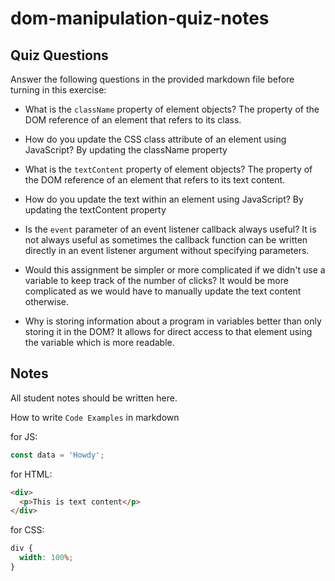 # dom-manipulation-quiz-notes

## Quiz Questions

Answer the following questions in the provided markdown file before turning in this exercise:

- What is the `className` property of element objects?
  The property of the DOM reference of an element that refers to its class.

- How do you update the CSS class attribute of an element using JavaScript?
  By updating the className property

- What is the `textContent` property of element objects?
  The property of the DOM reference of an element that refers to its text content.

- How do you update the text within an element using JavaScript?
  By updating the textContent property

- Is the `event` parameter of an event listener callback always useful?
  It is not always useful as sometimes the callback function can be written directly in an event listener argument without specifying parameters.

- Would this assignment be simpler or more complicated if we didn't use a variable to keep track of the number of clicks?
  It would be more complicated as we would have to manually update the text content otherwise.

- Why is storing information about a program in variables better than only storing it in the DOM?
  It allows for direct access to that element using the variable which is more readable.

## Notes

All student notes should be written here.

How to write `Code Examples` in markdown

for JS:

```javascript
const data = 'Howdy';
```

for HTML:

```html
<div>
  <p>This is text content</p>
</div>
```

for CSS:

```css
div {
  width: 100%;
}
```
